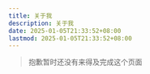```yaml
---
title: 关于我
description: 关于我
date: 2025-01-05T21:33:52+08:00
lastmod: 2025-01-05T21:33:52+08:00
---
```


> 抱歉暂时还没有来得及完成这个页面